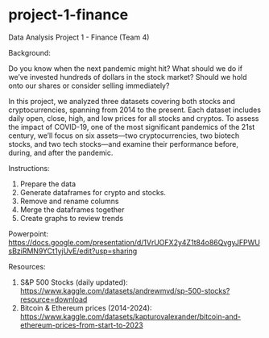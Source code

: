 # project-1-finance
Data Analysis Project 1 - Finance (Team 4)

Background:

Do you know when the next pandemic might hit? What should we do if we’ve invested hundreds of dollars in the stock market? Should we hold onto our shares or consider selling immediately?

In this project, we analyzed three datasets covering both stocks and cryptocurrencies, spanning from 2014 to the present. Each dataset includes daily open, close, high, and low prices for all stocks and cryptos. To assess the impact of COVID-19, one of the most significant pandemics of the 21st century, we’ll focus on six assets—two cryptocurrencies, two biotech stocks, and two tech stocks—and examine their performance before, during, and after the pandemic.

Instructions:
1. Prepare the data
2. Generate dataframes for crypto and stocks. 
3. Remove and rename columns
4. Merge the dataframes together
5. Create graphs to review trends

Powerpoint: https://docs.google.com/presentation/d/1VrUOFX2y4Z1t84o86QvgyJFPWUsBziRMN9YCt1yjUvE/edit?usp=sharing

Resources:
1. S&P 500 Stocks (daily updated): https://www.kaggle.com/datasets/andrewmvd/sp-500-stocks?resource=download
2. Bitcoin & Ethereum prices (2014-2024): https://www.kaggle.com/datasets/kapturovalexander/bitcoin-and-ethereum-prices-from-start-to-2023

